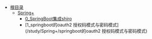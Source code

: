 
* [根目录](/)  
    * [Spring+](/study/Spring+/README)
        * [0_SpringBoot集成shiro](/study/Spring+/SpringBoot集成shiro)
        * [1_springboot的oauth2 授权码模式与密码模式](/study/Spring+/springboot的oauth2 授权码模式与密码模式)

